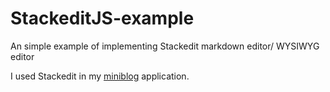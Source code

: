 # StackeditJS-example
An simple example of implementing Stackedit markdown editor/ WYSIWYG editor

I used Stackedit in my [miniblog](https://github.com/jaipara/miniblog) application.

